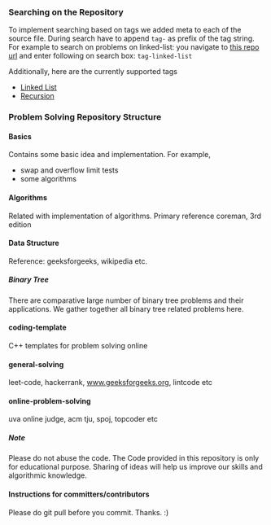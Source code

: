 ### Searching on the Repository
To implement searching based on tags we added meta to each of the source file. During search have to append `tag-` as prefix of the tag string. For example to search on problems on linked-list: you navigate to [this repo url](https://github.com/atiq-cs/Problem-Solving/) and enter following on search box: `tag-linked-list`

Additionally, here are the currently supported tags
 * [Linked List](https://github.com/atiq-cs/Problem-Solving/search?utf8=%E2%9C%93&q=tag-linked-list)
 * [Recursion](https://github.com/atiq-cs/Problem-Solving/search?utf8=%E2%9C%93&q=tag-recursion)

### Problem Solving Repository Structure
#### Basics
Contains some basic idea and implementation.
For example,
 * swap and overflow limit tests
 * some algorithms

#### Algorithms
Related with implementation of algorithms. Primary reference coreman, 3rd edition

#### Data Structure
Reference: geeksforgeeks, wikipedia etc.

##### Binary Tree
There are comparative large number of binary tree problems and their applications. We gather together all binary tree related problems here.

#### coding-template
C++ templates for problem solving online

#### general-solving
leet-code, hackerrank, www.geeksforgeeks.org, lintcode etc

#### online-problem-solving
uva online judge, acm tju, spoj, topcoder etc

##### Note
Please do not abuse the code.
The Code provided in this repository is only for educational purpose. Sharing of ideas will help us improve our skills and algorithmic knowledge.

#### Instructions for committers/contributors
Please do git pull before you commit. Thanks. :)

